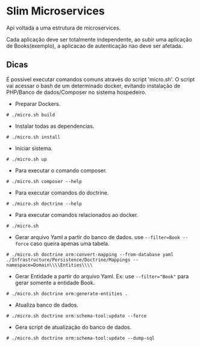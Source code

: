 # Slim Microservices

Api voltada a uma estrutura de microservices. 

Cada aplicação deve ser totalmente independente, ao subir uma aplicação de Books(exemplo), a aplicacao de autenticação nao deve ser afetada.



## Dicas

É possivel executar comandos comuns através do script 'micro.sh'. O script vai acessar o bash de um determinado docker, evitando instalação de PHP/Banco de dados/Composer no sistema hospedeiro.

- Preparar Dockers.

```
# ./micro.sh build
```

- Instalar todas as dependencias.

```
# ./micro.sh install
```

- Iniciar sistema.

```
# ./micro.sh up
```

- Para executar o comando composer.

```
# ./micro.sh composer --help
```

- Para executar comandos do doctrine.

```
# ./micro.sh doctrine --help
```

- Para executar comandos relacionados ao docker.

```
# ./micro.sh
```
 
- Gerar arquivo Yaml a partir do banco de dados. use `--filter=Book --force` caso queira apenas uma tabela.

```
# ./micro.sh doctrine orm:convert-mapping --from-database yaml ./Infrastructure/Persistence/Doctrine/Mappings --namespace=Domain\\\\Entities\\\\
```

- Gerar Entidade a partir do arquivo Yaml. Ex: use `--filter="Book"` para gerar somente a entidade Book.

```
# ./micro.sh doctrine orm:generate-entities .
```


- Atualiza banco de dados.

```
# ./micro.sh doctrine orm:schema-tool:update --force
```

-  Gera script de atualização do banco de dados.

```
# ./micro.sh doctrine orm:schema-tool:update --dump-sql
```
